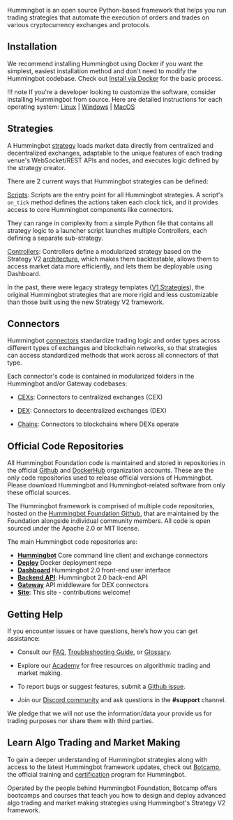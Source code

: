 Hummingbot is an open source Python-based framework that helps you run trading strategies that automate the execution of orders and trades on various cryptocurrency exchanges and protocols. 

## Installation

We recommend installing Hummingbot using Docker if you want the simplest, easiest installation method and don't need to modify the Hummingbot codebase. Check out [Install via Docker](/installation/docker) for the basic process.

!!! note
    If you're a developer looking to customize the software, consider installing Hummingbot from source. Here are detailed instructions for each operating system: [Linux](/installation/linux) | [Windows](/installation/windows) | [MacOS](/installation/mac)

## Strategies

A Hummingbot [strategy](/strategies) loads market data directly from centralized and decentralized exchanges, adaptable to the unique features of each trading venue's WebSocket/REST APIs and nodes, and executes logic defined by the strategy creator.

There are 2 current ways that Hummingbot strategies can be defined:

[Scripts](/scripts): Scripts are the entry point for all Hummingbot strategies. A script's `on_tick` method defines the actions taken each clock tick, and it provides access to core Hummingbot components like connectors.

They can range in complexity from a simple Python file that contains all strategy logic to a launcher script launches multiple Controllers, each defining a separate sub-strategy. 

[Controllers](/v2-strategies/controllers): Controllers define a modularized strategy based on the Strategy V2 [architecture](/v2-strategies/), which makes them backtestable, allows them to access market data more efficiently, and lets them be deployable using Dashboard.

In the past, there were legacy strategy templates ([V1 Strategies](/v1-strategies/)), the original Hummingbot strategies that are more rigid and less customizable than those built using the new Strategy V2 framework.

## Connectors

Hummingbot [connectors](/exchanges/) standardize trading logic and order types across different types of exchanges and blockchain networks, so that strategies can access standardized methods that work across all connectors of that type.

Each connector's code is contained in modularized folders in the Hummingbot and/or Gateway codebases:

- [CEXs](/cex-connectors): Connectors to centralized exchanges (CEX)

- [DEX](/dex-connectors): Connectors to decentralized exchanges (DEX)

- [Chains](/chains): Connectors to blockchains where DEXs operate


## Official Code Repositories

All Hummingbot Foundation code is maintained and stored in repositories in the official [Github](https://github.com/hummingbot) and [DockerHub](https://hub.docker.com/r/hummingbot/) organization accounts. These are the only code repositories used to release official versions of Hummingbot.  Please download Hummingbot and Hummingbot-related software from only these official sources.

The Hummingbot framework is comprised of multiple code repositories, hosted on the [Hummingbot Foundation Github](https://github.com/hummingbot), that are maintained by the Foundation alongside individual community members. All code is open sourced under the Apache 2.0 or MIT license.

The main Hummingbot code repositories are:

<div class="grid cards" markdown>

- [__Hummingbot__](/client) Core command line client and exchange connectors
- [__Deploy__](https://github.com/hummingbot/deploy) Docker deployment repo
- [__Dashboard__](/dashboard) Hummingbot 2.0 front-end user interface
- [__Backend API__](https://github.com/hummingbot/deploy): Hummingbot 2.0 back-end API
- [__Gateway__](/gateway) API middleware for DEX connectors
- [__Site__](https://github.com/hummingbot/deploy): This site - contributions welcome!

</div>

## Getting Help

If you encounter issues or have questions, here’s how you can get assistance:

- Consult our [FAQ](../faq.md), [Troubleshooting Guide](../troubleshooting.md), or [Glossary](../glossary.md).

- Explore our [Academy](../academy/index.md) for free resources on algorithmic trading and market making.

- To report bugs or suggest features, submit a [Github issue](https://github.com/hummingbot/hummingbot/issues/new/choose).

- Join our [Discord community](https://discord.gg/hummingbot) and ask questions in the **#support** channel.

We pledge that we will not use the information/data your provide us for trading purposes nor share them with third parties.

## Learn Algo Trading and Market Making

To gain a deeper understanding of Hummingbot strategies along with access to the latest Hummingbot framework updates, check out [Botcamp](https://www.botcamp.xyz), the official training and [certification](/certification) program for Hummingbot.

Operated by the people behind Hummingbot Foundation, Botcamp offers bootcamps and courses that teach you how to design and deploy advanced algo trading and market making strategies using Hummingbot's Strategy V2 framework.